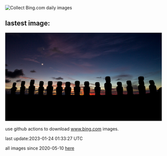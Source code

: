 ![Collect Bing.com daily images](https://github.com/counter2015/bing-daily-images/workflows/Collect%20Bing.com%20daily%20images/badge.svg)
## lastest image:
![](images/SunriseMoai.jpg)

use github actions to download www.bing.com images.

last update:2023-01-24 01:33:27 UTC

all images since 2020-05-10 [here](https://github.com/counter2015/bing-daily-images/tree/master/images) 
